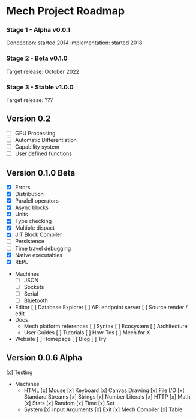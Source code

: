 # Mech Project Roadmap

### Stage 1 - Alpha v0.0.1

Conception: started 2014
Implementation: started 2018

### Stage 2 - Beta v0.1.0

Target release: October 2022

### Stage 3 - Stable v1.0.0

Target release: ???

## Version 0.2

- [ ] GPU Processing
- [ ] Automatic Differentiation
- [ ] Capability system
- [ ] User defined functions

## Version 0.1.0 Beta

- [x] Errors
- [x] Distribution
- [x] Paralell operators
- [x] Async blocks
- [x] Units
- [x] Type checking
- [x] Multiple dispact
- [x] JIT Block Compiler
- [ ] Persistence
- [ ] Time travel debugging
- [x] Native executables
- [x] REPL
- Machines
    - [ ] JSON
    - [ ] Sockets
    - [ ] Serial
    - [ ] Bluetooth
- Editor
    [ ] Database Explorer
    [ ] API endpoint server
    [ ] Source render / edit
- Docs
    - Mech platform references
        [ ] Syntax
        [ ] Ecosystem
        [ ] Architecture
    - User Guides
        [ ] Tutorials
        [ ] How-Tos
        [ ] Mech for X 
- Website
    [ ] Homepage
    [ ] Blog
    [ ] Try

## Version 0.0.6 Alpha

[x] Testing
- Machines 
    - HTML
        [x] Mouse
        [x] Keyboard
        [x] Canvas Drawing
    [x] File I/O
    [x] Standard Streams
    [x] Strings
    [x] Number Literals
    [x] HTTP
    [x] Math
    [x] Stats
    [x] Random
    [x] Time
    [x] Set
    - System
        [x] Input Arguments
        [x] Exit
    [x] Mech Compiler
    [x] Table
